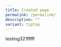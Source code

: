 ```yaml
---
title: Created page
permalink: /permalink/
description: ""
variant: tiptap
---
```

<p>testing321fffff</p>